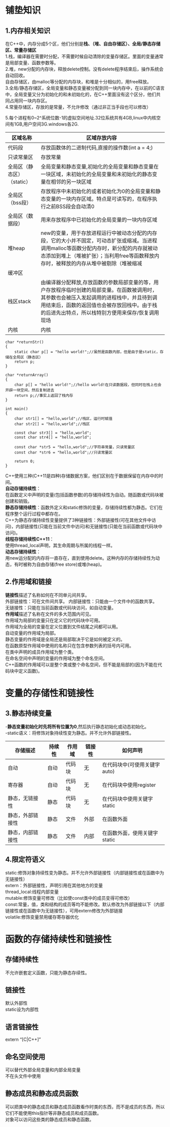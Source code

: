 # 铺垫知识 #
## 1.内存相关知识 ##  
在C++中，内存分成5个区，他们分别是**栈、（堆、自由存储区）、全局/静态存储区、常量存储区**  
1.栈，编译器在需要时分配，不需要时候自动清除的变量存储区。里面的变量通常是局部变量、函数参数等。  
2.堆，new分配的内存块，释放delete控制。没有delete程序结束后，操作系统会自动回收。  
  自由存储区，由malloc等分配的内存块，和堆是十分相似的，用free释放。  
3.全局/静态存储区，全局变量和静态变量被分配到同一块内存中，在以前的C语言中，全局变量又分为初始化的和未初始化的，在C++里面没有这个区分，他们共同占用同一块内存区。  
4.常量存储区，存放的是常量，不允许修改（通过非正当手段也可以修改）  

5.每个进程有0~2^系统位数-1的虚拟空间地址.32位系统共有4GB,linux中内核空间有1GB,用户空间3G.windows各2G.

区域名称|区域存放内容
-|-
代码段| 存放函数体的二进制代码,直接的操作数(int a = 4;)
只读常量区| 存放常量
全局区（静态区）（static）| 全局变量和静态变量,初始化的全局变量和静态变量在一块区域，未初始化的全局变量和未初始化的静态变量在相邻的另一块区域
全局区（bss段）| 存放程序中未初始化的或者初始化为0的全局变量和静态变量的一块内存区域。特点是可读写的，在程序执行之前BSS段会自动清0  
全局区（数据段）|用来存放程序中已初始化的全局变量的一块内存区域
堆heap| new的变量，用于存放进程运行中被动态分配的内存段，它的大小并不固定，可动态扩张或缩减。当进程调用malloc等函数分配内存时，新分配的内存就被动态添加到堆上（堆被扩张）；当利用free等函数释放内存时，被释放的内存从堆中被剔除（堆被缩减 
缓冲区| 
栈区stack| 由编译器分配释放,存放函数的参数局部变量的等，用户存放程序临时创建的局部变量。在函数被调用时，其参数也会被压入发起调用的进程栈中，并且待到调用结束后，函数的返回值也会被存放回栈中。由于栈的后进先出特点，所以栈特别方便用来保存/恢复调用现场  
内核| 内核 

    char *returnStr()
    {
        static char p[] = "hello world!";//虽然是函数内部，但是由于是static，存储在全局区（静态区）
        return p;
    }

    char *returnArray()
    {
        char p[] = "hello world!";//hello world!在只读数据段，但同时在栈上也会开辟一块空间，然后复制进去
        return p;//事实上返回了栈内存
    }

    int main()
    {
        char str1[] = "hello,world";//栈区，运行时赋值
        char str2[] = "hello,world";//栈区

        const char str3[] = "hello,world";
        const char str4[] = "hello,world";

        const char *str5 = "hello,world";//字符串常量，只读常量区
        const char *str6 = "hello,world";//只读常量区

        return 0;
    }


C++使用三种(C++11是四种)存储数据方案，他们区别在于数据保留在内存中的时间。  
**自动存储持续性**：  
  在函数定义中声明的变量(包括函数参数)的存储持续性为自动。随函数或代码块被创建和销毁。    
**静态存储持续性**：函数外定义和static修饰的变量，存储持续性都为静态。它们在程序整个运行过程中都存在。  
  C++为静态存储持续性变量提供了3种链接性：外部链接性(可在其他文件中访问)，内部链接性(只能在当前文件中访问)和无链接性(只能在当前函数或代码块中访问)。  
**线程存储持续性C++11**：  
  使用thread_local声明，其生命周期与所属的线程一样。  
**动态存储持续性**：  
  用new运分配的内存将一直存在，直到使用delete。这种内存的存储持续性为动态，有时被称为自由存储(free store)或堆(heap)。

## 2.作用域和链接 ##    
**链接性**描述了名称如何在不同单元间共享。  
  外部链接性：可在文件间共享。
  内部链接性：只能由一个文件中的函数共享。    
  无链接性：只能在当前函数或代码块访问，如自动变量。  
**作用域**描述了名称在文件的多大范围内可见。  
  作用域为局部的变量只在定义它的代码块中可用。  
  作用域为全局的变量在定义位置到文件结尾之间都可以用。  
  自动变量的作用域为局部。  
  静态变量的作用域是全局还是局部取决于它是如何被定义的。  
  在函数原型作用域中使用的名称只在包含参数列表的括号内可用。  
  在类中声明的成员作用域为整个类。  
  在命名空间中声明的变量的作用域为整个命名空间。  
  C++函数的作用域可以是整个类或整个命名空间，但不能是局部的(因为不能在代码块中定义函数)。      
 
# 变量的存储性和链接性 #
## 3.静态持续变量 ##   
-**静态变量初始化时先将所有位置为0**,然后执行静态初始化或动态初始化。    
-static语义：将修饰对象持续性变为静态。并不允许外部链接性。  
  
| 存储描述 | 持续性 | 作用域 | 链接性 | 如何声明 |
| ------ | ------ | ------ | ------ | ------ |
| 自动 | 自动 | 代码块 | 无 | 在代码块中(可使用关键字auto) |
| 寄存器 | 自动 | 代码块 | 无 | 在代码块中使用register |
| 静态，无链接性 | 静态 | 代码块 | 无 | 在代码块中使用关键字static |
| 静态，外部链接性 | 静态 | 文件 | 外部 | 在函数外面 |
| 静态，内部链接性 | 静态 | 文件 | 内部 | 在函数外面，使用关键字static |


## 4.限定符语义 ##  
static:修饰对象持续性变为静态。并不允许外部链接性（内部链接性或在函数中为无链接性）  
extern：外部链接性，声明引用在其他地方的变量  
thread_local:线程内部变量    
mutable:修饰变量可修改（比如使const类中的成员变得可修改）  
const:常量，值，类和结构的成员等均不能修改。默认修改为外部链接以下（内部链接性或在函数中为无链接性），可用extern修改为外部链接    
volatile:修饰变量禁用缓存寄存器优化    


# 函数的存储持续性和链接性 #  
## 存储持续性 ##  
不允许嵌套定义函数，只能为静态存续性。  
## 链接性 ##  
默认外部性  
static设为内部性  

## 语言链接性 ##  
extern  “[C|C++]” 

## 命名空间使用 ##  
可以替代外部全局变量和内部全局变量  
不在头文件中使用  

## 静态成员和静态成员函数 ##  
可以把类中的静态成员和静态成员函数看作时类的东西，而不是成员的东西，所以它们不能使用this指针等非静态成员和成员函数。  
对象可以访问这些类的静态成员和静态函数。  
